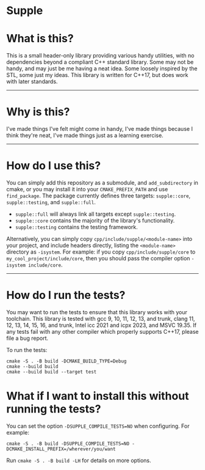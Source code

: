 # Supple

# What is this?

This is a small header-only library providing various handy utilities,
with no dependencies beyond a compliant C++ standard library.
Some may not be handy, and may just be me having a neat idea.
Some loosely inspired by the STL, some just my ideas.
This library is written for C++17, but does work with later standards.

---

# Why is this?

I've made things I've felt might come in handy,
I've made things because I think they're neat,
I've made things just as a learning exercise.

---

# How do I use this?

You can simply add this repository as a submodule, and `add_subdirectory` in cmake,
or you may install it into your `CMAKE_PREFIX_PATH` and use `find_package`.
The package currently defines three targets: `supple::core`, `supple::testing`, and `supple::full`.

* `supple::full` will always link all targets except `supple::testing`.
* `supple::core` contains the majority of the library's functionality.
* `supple::testing` contains the testing framework.

Alternatively, you can simply copy `cpp/include/supple/<module-name>` into your project, and include headers directly,
listing the `<module-name>` directory as `-isystem`.
For example: if you copy `cpp/include/supple/core` to `my_cool_project/include/core`,
then you should pass the compiler option `-isystem include/core`.

---

# How do I run the tests?

You may want to run the tests to ensure that this library works with your toolchain.
This library is tested with gcc 9, 10, 11, 12, 13, and trunk, clang 11, 12, 13, 14, 15, 16, and trunk, Intel icc 2021 and icpx 2023, and MSVC 19.35.
If any tests fail with any other compiler which properly supports C++17,
please file a bug report.

To run the tests:

```
cmake -S . -B build -DCMAKE_BUILD_TYPE=Debug
cmake --build build
cmake --build build --target test
```

# What if I want to install this without running the tests?

You can set the option `-DSUPPLE_COMPILE_TESTS=NO` when configuring. For example:

```
cmake -S . -B build -DSUPPLE_COMPILE_TESTS=NO -DCMAKE_INSTALL_PREFIX=/wherever/you/want
```

Run `cmake -S . -B build -LH` for details on more options.
